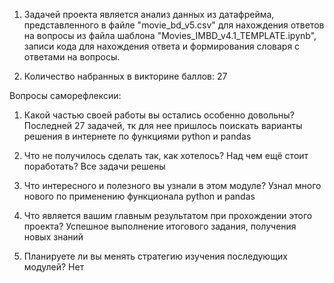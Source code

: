 1. Задачей проекта является анализ данных из датафрейма, представленного в файле "movie_bd_v5.csv" для нахождения ответов на вопросы из файла шаблона "Movies_IMBD_v4.1_TEMPLATE.ipynb", записи кода для нахождения ответа и формирования словаря с ответами на вопросы.

2. Количество набранных в викторине баллов: 27

Вопросы саморефлексии: 

1. Какой частью своей работы вы остались особенно довольны? Последней 27 задачей, тк для нее пришлось поискать варианты решения в интернете по функциями python и pandas

2. Что не получилось сделать так, как хотелось? Над чем ещё стоит поработать? Все задачи решены

3. Что интересного и полезного вы узнали в этом модуле? Узнал много нового по применению функционала python и pandas

4. Что является вашим главным результатом при прохождении этого проекта? Успешное выполнение итогового задания, получения новых знаний

5. Планируете ли вы менять стратегию изучения последующих модулей? Нет